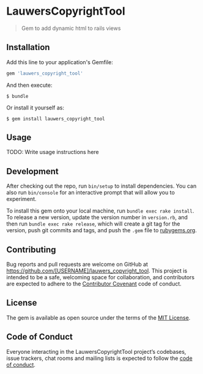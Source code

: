 # LauwersCopyrightTool

> Gem to add dynamic html to rails views

## Installation

Add this line to your application's Gemfile:

```ruby
gem 'lauwers_copyright_tool'
```

And then execute:

    $ bundle

Or install it yourself as:

    $ gem install lauwers_copyright_tool

## Usage

TODO: Write usage instructions here

## Development

After checking out the repo, run `bin/setup` to install dependencies. You can also run `bin/console` for an interactive prompt that will allow you to experiment.

To install this gem onto your local machine, run `bundle exec rake install`. To release a new version, update the version number in `version.rb`, and then run `bundle exec rake release`, which will create a git tag for the version, push git commits and tags, and push the `.gem` file to [rubygems.org](https://rubygems.org).

## Contributing

Bug reports and pull requests are welcome on GitHub at https://github.com/[USERNAME]/lauwers_copyright_tool. This project is intended to be a safe, welcoming space for collaboration, and contributors are expected to adhere to the [Contributor Covenant](http://contributor-covenant.org) code of conduct.

## License

The gem is available as open source under the terms of the [MIT License](https://opensource.org/licenses/MIT).

## Code of Conduct

Everyone interacting in the LauwersCopyrightTool project’s codebases, issue trackers, chat rooms and mailing lists is expected to follow the [code of conduct](https://github.com/[USERNAME]/lauwers_copyright_tool/blob/master/CODE_OF_CONDUCT.md).
